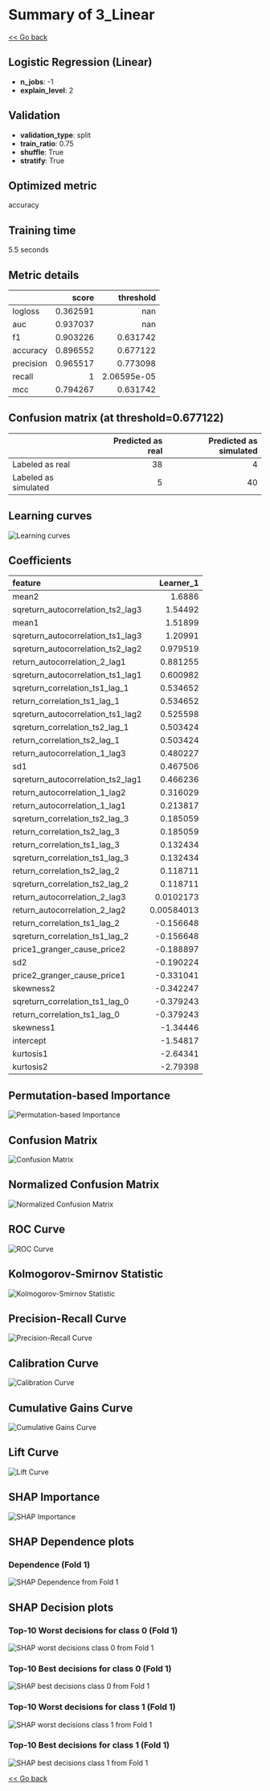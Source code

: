 # Summary of 3_Linear

[<< Go back](../README.md)


## Logistic Regression (Linear)
- **n_jobs**: -1
- **explain_level**: 2

## Validation
 - **validation_type**: split
 - **train_ratio**: 0.75
 - **shuffle**: True
 - **stratify**: True

## Optimized metric
accuracy

## Training time

5.5 seconds

## Metric details
|           |    score |     threshold |
|:----------|---------:|--------------:|
| logloss   | 0.362591 | nan           |
| auc       | 0.937037 | nan           |
| f1        | 0.903226 |   0.631742    |
| accuracy  | 0.896552 |   0.677122    |
| precision | 0.965517 |   0.773098    |
| recall    | 1        |   2.06595e-05 |
| mcc       | 0.794267 |   0.631742    |


## Confusion matrix (at threshold=0.677122)
|                      |   Predicted as real |   Predicted as simulated |
|:---------------------|--------------------:|-------------------------:|
| Labeled as real      |                  38 |                        4 |
| Labeled as simulated |                   5 |                       40 |

## Learning curves
![Learning curves](learning_curves.png)

## Coefficients
| feature                           |   Learner_1 |
|:----------------------------------|------------:|
| mean2                             |  1.6886     |
| sqreturn_autocorrelation_ts2_lag3 |  1.54492    |
| mean1                             |  1.51899    |
| sqreturn_autocorrelation_ts1_lag3 |  1.20991    |
| sqreturn_autocorrelation_ts2_lag2 |  0.979519   |
| return_autocorrelation_2_lag1     |  0.881255   |
| sqreturn_autocorrelation_ts1_lag1 |  0.600982   |
| sqreturn_correlation_ts1_lag_1    |  0.534652   |
| return_correlation_ts1_lag_1      |  0.534652   |
| sqreturn_autocorrelation_ts1_lag2 |  0.525598   |
| sqreturn_correlation_ts2_lag_1    |  0.503424   |
| return_correlation_ts2_lag_1      |  0.503424   |
| return_autocorrelation_1_lag3     |  0.480227   |
| sd1                               |  0.467506   |
| sqreturn_autocorrelation_ts2_lag1 |  0.466236   |
| return_autocorrelation_1_lag2     |  0.316029   |
| return_autocorrelation_1_lag1     |  0.213817   |
| sqreturn_correlation_ts2_lag_3    |  0.185059   |
| return_correlation_ts2_lag_3      |  0.185059   |
| return_correlation_ts1_lag_3      |  0.132434   |
| sqreturn_correlation_ts1_lag_3    |  0.132434   |
| return_correlation_ts2_lag_2      |  0.118711   |
| sqreturn_correlation_ts2_lag_2    |  0.118711   |
| return_autocorrelation_2_lag3     |  0.0102173  |
| return_autocorrelation_2_lag2     |  0.00584013 |
| return_correlation_ts1_lag_2      | -0.156648   |
| sqreturn_correlation_ts1_lag_2    | -0.156648   |
| price1_granger_cause_price2       | -0.188897   |
| sd2                               | -0.190224   |
| price2_granger_cause_price1       | -0.331041   |
| skewness2                         | -0.342247   |
| sqreturn_correlation_ts1_lag_0    | -0.379243   |
| return_correlation_ts1_lag_0      | -0.379243   |
| skewness1                         | -1.34446    |
| intercept                         | -1.54817    |
| kurtosis1                         | -2.64341    |
| kurtosis2                         | -2.79398    |


## Permutation-based Importance
![Permutation-based Importance](permutation_importance.png)
## Confusion Matrix

![Confusion Matrix](confusion_matrix.png)


## Normalized Confusion Matrix

![Normalized Confusion Matrix](confusion_matrix_normalized.png)


## ROC Curve

![ROC Curve](roc_curve.png)


## Kolmogorov-Smirnov Statistic

![Kolmogorov-Smirnov Statistic](ks_statistic.png)


## Precision-Recall Curve

![Precision-Recall Curve](precision_recall_curve.png)


## Calibration Curve

![Calibration Curve](calibration_curve_curve.png)


## Cumulative Gains Curve

![Cumulative Gains Curve](cumulative_gains_curve.png)


## Lift Curve

![Lift Curve](lift_curve.png)



## SHAP Importance
![SHAP Importance](shap_importance.png)

## SHAP Dependence plots

### Dependence (Fold 1)
![SHAP Dependence from Fold 1](learner_fold_0_shap_dependence.png)

## SHAP Decision plots

### Top-10 Worst decisions for class 0 (Fold 1)
![SHAP worst decisions class 0 from Fold 1](learner_fold_0_shap_class_0_worst_decisions.png)
### Top-10 Best decisions for class 0 (Fold 1)
![SHAP best decisions class 0 from Fold 1](learner_fold_0_shap_class_0_best_decisions.png)
### Top-10 Worst decisions for class 1 (Fold 1)
![SHAP worst decisions class 1 from Fold 1](learner_fold_0_shap_class_1_worst_decisions.png)
### Top-10 Best decisions for class 1 (Fold 1)
![SHAP best decisions class 1 from Fold 1](learner_fold_0_shap_class_1_best_decisions.png)

[<< Go back](../README.md)
